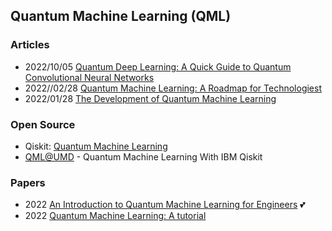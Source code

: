 ## Quantum Machine Learning (QML)



### Articles
- 2022/10/05 [Quantum Deep Learning: A Quick Guide to Quantum Convolutional Neural Networks](https://towardsdatascience.com/quantum-deep-learning-a-quick-guide-to-quantum-convolutional-neural-networks-d65284e21fc4)
- 2022//02/28 [Quantum Machine Learning: A Roadmap for Technologiest](https://quantumstrategyinstitute.com/2022/02/28/quantum-machine-learning-a-roadmap-for-technologists/)
- 2022/01/28 [The Development of Quantum Machine Learning](https://hdsr.mitpress.mit.edu/pub/cgmjzm3c/release/3)



### Open Source
- Qiskit: [Quantum Machine Learning](https://learn.qiskit.org/course/machine-learning/introduction)
- [QML@UMD](https://qmlfire.github.io/) - Quantum Machine Learning With IBM Qiskit



### Papers
- 2022 [An Introduction to Quantum Machine Learning for Engineers](https://arxiv.org/pdf/2205.09510.pdf) 💕
- 2022 [Quantum Machine Learning: A tutorial](https://www.sciencedirect.com/science/article/pii/S0925231221011000)



